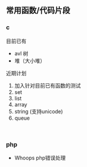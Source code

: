 ## 常用函数/代码片段

### c

目前已有

- avl 树
- 堆（大小堆）

近期计划

1. 加入针对目前已有函数的测试
2. set
3. list
4. array
5. string (支持unicode)
6. queue

<br/>

### php

- Whoops php错误处理